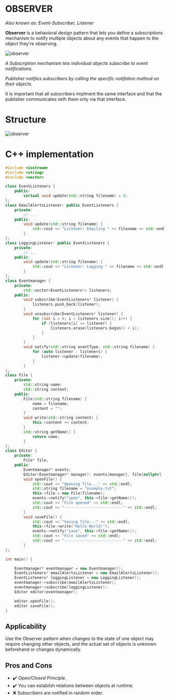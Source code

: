 # OBSERVER
*Also known as: Event-Subscriber, Listener*

**Observer** is a behavioral design pattern that lets you define a subscriptions mechanism to notify multiple objects about any events that happen to the object they're observing.

![observer](/Chapter4/diagrams/observer.png)

*A Subscription mechanism lets individual objects subscribe to event notifications.*

*Publisher notifies subscribers by calling the specific notifation method on their objects.*

It is important that all subscribers implment the same interface and that the publisher communicates iwth them only via that interface.

# Structure

![observer](/Chapter4/diagrams/observer_complete.png)

# C++ implementation

```c++
#include <iostream>
#include <string>
#include <vector>

class EventListeners {
    public:
        virtual void update(std::string filename) = 0;
};
class EmailAlertsListener: public EventListeners {
    private:
        // ...
    public:
        void update(std::string filename) {
            std::cout << "Listener: Emailing " << filename << std::endl;
        }
};
class LoggingListener: public EventListeners {
    private:
        // ...
    public:
        void update(std::string filename) {
            std::cout << "Listener: Logging " << filename << std::endl;
        }
};
class Eventmanager {
    private:
        std::vector<EventListeners*> listeners;
    public:
        void subscribe(EventListeners* listener) {
            listeners.push_back(listener);
        }
        void unsubscribe(EventListeners* listener) {
            for (int i = 0; i < listeners.size(); i++) {
                if (listeners[i] == listener) {
                    listeners.erase(listeners.begin() + i);
                }
            }
        }
        void notify(std::string eventType, std::string filename) {
            for (auto listener : listeners) {
                listener->update(filename);
            }
        }
};
class File {
    private:
        std::string name;
        std::string content;
    public:
        File(std::string filename) {
            name = filename;
            content = "";
        }
        void write(std::string content) {
            this->content += content;
        }
        std::string getName() {
            return name;
        }
};
class Editor {
    private:
        File* file;
    public:
        Eventmanager* events;
        Editor(Eventmanager* manager): events{manager}, file{nullptr} {}
        void openFile() {
            std::cout << "Opening file..." << std::endl;
            std::string filename = "example.txt";
            this->file = new File(filename);
            events->notify("open", this->file->getName());
            std::cout << "File opened" << std::endl;
            std::cout << "--------------------------" << std::endl;
        }
        void saveFile() {
            std::cout << "Saving file..." << std::endl;
            this->file->write("Hello World!");
            events->notify("save", this->file->getName());
            std::cout << "File saved" << std::endl;
            std::cout << "--------------------------" << std::endl;
        }
};

int main() {

    Eventmanager* eventmanager = new Eventmanager();
    EventListeners* emailAlertsListener = new EmailAlertsListener();
    EventListeners* loggingListener = new LoggingListener();
    eventmanager->subscribe(emailAlertsListener);
    eventmanager->subscribe(loggingListener);
    Editor editor(eventmanager);

    editor.openFile();
    editor.saveFile();
}
```

## Applicability
Use the Observer pattern when changes to the state of one object may require changing other objects, and the actual set of objects is unknown beforehand or changes dynamically.


## Pros and Cons

* :heavy_check_mark: *Open/Closed Principle.*
* :heavy_check_mark: You can estabilsh relations between objects at runtime.
* :x: Subscribers are notified in random order.

